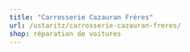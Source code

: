 ```yaml
---
title: "Carrosserie Cazauran Frères"
url: /ustaritz/carrosserie-cazauran-freres/
shop: réparation de voitures
---
```

